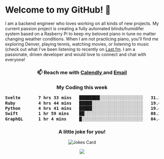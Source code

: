 <h1> Welcome to my GitHub! 👋 </h1>


  I am a backend engineer who loves working on all kinds of new projects. My current passion project is creating a fully automated blinds/humidifer system based on a Rasberry Pi to keep my beloved piano in tune no matter changing weather conditions. When I am not practicing piano, you'll find me exploring Denver, playing tennis, watching movies, or listening to music (check out what I've been listening to recently on [Last.fm](https://www.last.fm/user/mballa000). I am a passionate, driven developer and would love to connect and chat with everyone!

<h3 align = "center"> 📫 Reach me with <a href = "https://calendly.com/msbrandt00/30min"> Calendly </a> and <a href="mailto:msbrandt00@gmail.com">Email</a> 
 </h3>


 
<div align = "center"
[![Anurag's GitHub stats](https://github-readme-stats.vercel.app/api?username=mbrandt00)](https://github.com/anuraghazra/github-readme-stats)
          </div>
<h3 align="center">
  My Coding this week
<!--START_SECTION:waka-->

```txt
Svelte       7 hrs 33 mins   ████████░░░░░░░░░░░░░░░░░   31.36 %
Ruby         4 hrs 44 mins   █████░░░░░░░░░░░░░░░░░░░░   19.68 %
Python       4 hrs 41 mins   █████░░░░░░░░░░░░░░░░░░░░   19.49 %
Swift        1 hr 59 mins    ██░░░░░░░░░░░░░░░░░░░░░░░   08.28 %
GraphQL      1 hr 4 mins     █░░░░░░░░░░░░░░░░░░░░░░░░   04.45 %
```

<!--END_SECTION:waka-->

### A little joke for you!

![Jokes Card](https://readme-jokes.vercel.app/api?hideBorder)

<a href="https://www.linkedin.com/in/mbrandt00/"><img src="https://img.shields.io/badge/linkedin-%230077B5.svg?&style=for-the-badge&logo=linkedin&logoColor=white" /></a>
